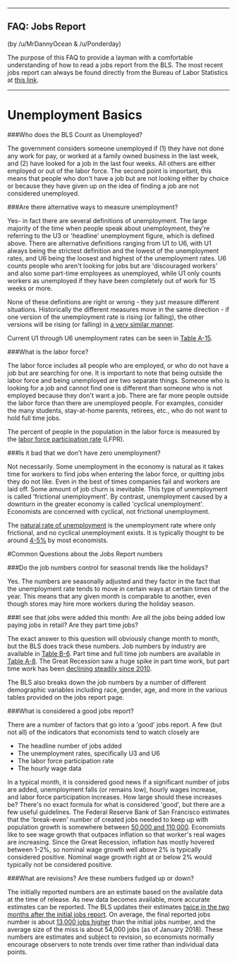 ---------------------------
## FAQ: Jobs Report
(by /u/MrDannyOcean & /u/Ponderday)

The purpose of this FAQ to provide a layman with a comfortable understanding of how to read a jobs report from the BLS.  The most recent jobs report can always be found directly from the Bureau of Labor Statistics at [this link](https://www.bls.gov/news.release/empsit.nr0.htm).

-------------------------
# Unemployment Basics

###Who does the BLS Count as Unemployed?

The government considers someone unemployed if (1) they have not done any work for pay, or worked at a family owned business in the last week, and (2) have looked for a job in the last four weeks.  All others are either employed or out of the labor force.  The second point is important, this means that people who don't have a job but are not looking either by choice or because they have given up on the idea of finding a job are not considered unemployed.  

###Are there alternative ways to measure unemployment?

Yes- in fact there are several definitions of unemployment.  The large majority of the time when people speak about unemployment, they're referring to the U3 or 'headline' unemployment figure, which is defined above.  There are alternative definitions ranging from U1 to U6, with U1 always being the strictest definition and the lowest of the unemployment rates, and U6 being the loosest and highest of the unemployment rates.  U6 counts people who aren't looking for jobs but are 'discouraged workers' and also some part-time employees as unemployed, while U1 only counts workers as unemployed if they have been completely out of work for 15 weeks or more. 

None of these definitions are right or wrong - they just measure different situations.  Historically the different measures move in the same direction - if one version of the unemployment rate is rising (or falling), the other versions will be rising (or falling) in [a very similar manner](http://www.macrotrends.net/1377/u6-unemployment-rate).

Current U1 through U6 unemployment rates can be seen in [Table A-15](https://www.bls.gov/news.release/empsit.t15.htm).

###What is the labor force?

The labor force includes all people who are employed, or who do not have a job but are searching for one.  It is important to note that being outside the labor force and being unemployed are two separate things.  Someone who is looking for a job and cannot find one is different than someone who is not employed because they don't want a job.  There are far more people outside the labor force than there are unemployed people.  For examples, consider the many students, stay-at-home parents, retirees, etc., who do not want to hold full time jobs.  

The percent of people in the population in the labor force is measured by the [labor force participation rate](https://data.bls.gov/timeseries/LNS11300000) (LFPR).

###Is it bad that we don't have zero unemployment?

Not necessarily.  Some unemployment in the economy is natural as it takes time for workers to find jobs when entering the labor force, or quitting jobs they do not like.  Even in the best of times companies fail and workers are laid off. Some amount of job churn is inevitable.  This type of unemployment is called 'frictional unemployment'.  By contrast, unemployment caused by a downturn in the greater economy is called 'cyclical unemployment'.  Economists are concerned with cyclical, not frictional unemployment.  

The [natural rate of unemployment](https://en.wikipedia.org/wiki/Natural_rate_of_unemployment) is the unemployment rate where only frictional, and no cyclical unemployment exists.  It is typically thought to be around [4-5%](https://www.federalreserve.gov/faqs/economy_14424.htm) by most economists.  


#Common Questions about the Jobs Report numbers


###Do the job numbers control for seasonal trends like the holidays? 

Yes.  The numbers are seasonally adjusted and they factor in the fact that the unemployment rate tends to move in certain ways at certain times of the year.  This means that any given month is comparable to another, even though stores may hire more workers during the holiday season. 

###I see that jobs were added this month: Are all the jobs being added low paying jobs in retail?  Are they part time jobs?

The exact answer to this question will obviously change month to month, but the BLS does track these numbers.  Job numbers by industry are available in [Table B-6](https://www.bls.gov/news.release/empsit.t22.htm).  Part time and full time job numbers are available in [Table A-8](https://www.bls.gov/news.release/empsit.t08.htm).  The Great Recession saw a huge spike in part time work, but part time work has been [declining steadily since 2010](https://fred.stlouisfed.org/series/LNS12032194). 

The BLS also breaks down the job numbers by a number of different demographic variables including race, gender, age, and more in the various tables provided on the jobs report page.

###What is considered a good jobs report?

There are a number of factors that go into a 'good' jobs report.  A few (but not all) of the indicators that economists tend to watch closely are

* The headline number of jobs added
* The unemployment rates, specifically U3 and U6
* The labor force participation rate
* The hourly wage data

In a typical month, it is considered good news if a significant number of jobs are added, unemployment falls (or remains low), hourly wages increase, and labor force participation increases.  How large should these increases be?  There's no exact formula for what is considered 'good', but there are a few useful guidelines. 
 The Federal Reserve Bank of San Francisco estimates that the 'break-even' number of created jobs needed to keep up with population growth is somewhere between [50,000 and 110,000](https://www.frbsf.org/economic-research/publications/economic-letter/2016/october/trend-job-growth-where-is-normal/).  Economists like to see wage growth that outpaces inflation so that worker's real wages are increasing.  Since the Great Recession, inflation has mostly hovered between 1-2%, so nominal wage growth well above 2% is typically considered positive.  Nominal wage growth right at or below 2% would typically not be considered positive.

###What are revisions?  Are these numbers fudged up or down?

The initially reported numbers are an estimate based on the available data at the time of release.  As new data becomes available, more accurate estimates can be reported.  The BLS updates their estimates [twice in the two months after the initial jobs report](https://www.bls.gov/news.release/empsit.faq.htm).  On average, the final reported jobs number is about [13,000 jobs higher](https://www.bls.gov/web/empsit/cesnaicsrev.htm) than the initial jobs number, and the average size of the miss is about 54,000 jobs (as of January 2018).  These numbers are estimates and subject to revision, so economists normally encourage observers to note trends over time rather than individual data points.  